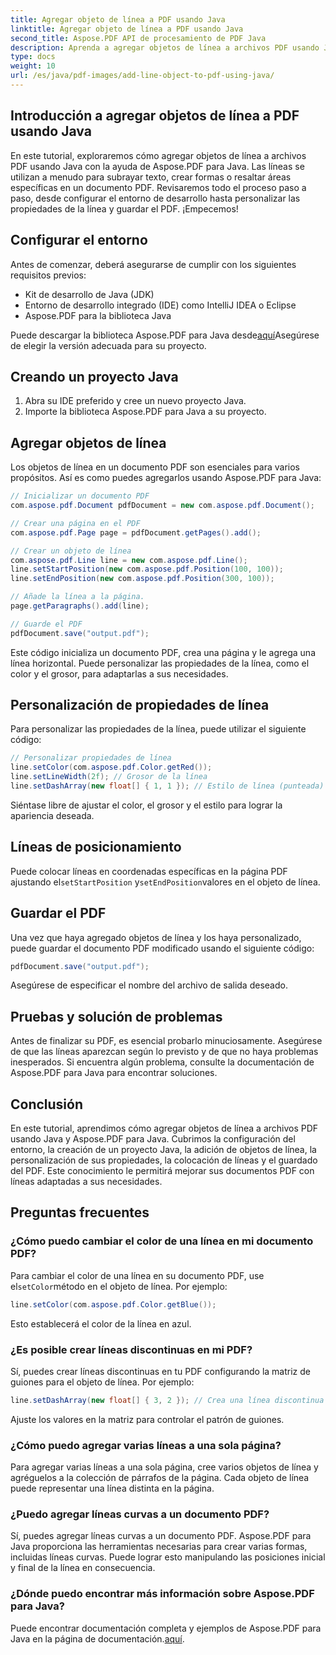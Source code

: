 ```yaml
---
title: Agregar objeto de línea a PDF usando Java
linktitle: Agregar objeto de línea a PDF usando Java
second_title: Aspose.PDF API de procesamiento de PDF Java
description: Aprenda a agregar objetos de línea a archivos PDF usando Java con Aspose.PDF para Java. Personalice líneas, ubíquelas y cree archivos PDF dinámicos sin esfuerzo.
type: docs
weight: 10
url: /es/java/pdf-images/add-line-object-to-pdf-using-java/
---
```


## Introducción a agregar objetos de línea a PDF usando Java

En este tutorial, exploraremos cómo agregar objetos de línea a archivos PDF usando Java con la ayuda de Aspose.PDF para Java. Las líneas se utilizan a menudo para subrayar texto, crear formas o resaltar áreas específicas en un documento PDF. Revisaremos todo el proceso paso a paso, desde configurar el entorno de desarrollo hasta personalizar las propiedades de la línea y guardar el PDF. ¡Empecemos!

## Configurar el entorno

Antes de comenzar, deberá asegurarse de cumplir con los siguientes requisitos previos:

- Kit de desarrollo de Java (JDK)
- Entorno de desarrollo integrado (IDE) como IntelliJ IDEA o Eclipse
- Aspose.PDF para la biblioteca Java

 Puede descargar la biblioteca Aspose.PDF para Java desde[aquí](https://releases.aspose.com/pdf/java/)Asegúrese de elegir la versión adecuada para su proyecto.

## Creando un proyecto Java

1. Abra su IDE preferido y cree un nuevo proyecto Java.
2. Importe la biblioteca Aspose.PDF para Java a su proyecto.

## Agregar objetos de línea

Los objetos de línea en un documento PDF son esenciales para varios propósitos. Así es como puedes agregarlos usando Aspose.PDF para Java:

```java
// Inicializar un documento PDF
com.aspose.pdf.Document pdfDocument = new com.aspose.pdf.Document();

// Crear una página en el PDF
com.aspose.pdf.Page page = pdfDocument.getPages().add();

// Crear un objeto de línea
com.aspose.pdf.Line line = new com.aspose.pdf.Line();
line.setStartPosition(new com.aspose.pdf.Position(100, 100));
line.setEndPosition(new com.aspose.pdf.Position(300, 100));

// Añade la línea a la página.
page.getParagraphs().add(line);

// Guarde el PDF
pdfDocument.save("output.pdf");
```

Este código inicializa un documento PDF, crea una página y le agrega una línea horizontal. Puede personalizar las propiedades de la línea, como el color y el grosor, para adaptarlas a sus necesidades.

## Personalización de propiedades de línea

Para personalizar las propiedades de la línea, puede utilizar el siguiente código:

```java
// Personalizar propiedades de línea
line.setColor(com.aspose.pdf.Color.getRed());
line.setLineWidth(2f); // Grosor de la línea
line.setDashArray(new float[] { 1, 1 }); // Estilo de línea (punteada)
```

Siéntase libre de ajustar el color, el grosor y el estilo para lograr la apariencia deseada.

## Líneas de posicionamiento

 Puede colocar líneas en coordenadas específicas en la página PDF ajustando el`setStartPosition` y`setEndPosition`valores en el objeto de línea.

## Guardar el PDF

Una vez que haya agregado objetos de línea y los haya personalizado, puede guardar el documento PDF modificado usando el siguiente código:

```java
pdfDocument.save("output.pdf");
```

Asegúrese de especificar el nombre del archivo de salida deseado.

## Pruebas y solución de problemas

Antes de finalizar su PDF, es esencial probarlo minuciosamente. Asegúrese de que las líneas aparezcan según lo previsto y de que no haya problemas inesperados. Si encuentra algún problema, consulte la documentación de Aspose.PDF para Java para encontrar soluciones.

## Conclusión

En este tutorial, aprendimos cómo agregar objetos de línea a archivos PDF usando Java y Aspose.PDF para Java. Cubrimos la configuración del entorno, la creación de un proyecto Java, la adición de objetos de línea, la personalización de sus propiedades, la colocación de líneas y el guardado del PDF. Este conocimiento le permitirá mejorar sus documentos PDF con líneas adaptadas a sus necesidades.

## Preguntas frecuentes

### ¿Cómo puedo cambiar el color de una línea en mi documento PDF?

 Para cambiar el color de una línea en su documento PDF, use el`setColor`método en el objeto de línea. Por ejemplo:

```java
line.setColor(com.aspose.pdf.Color.getBlue());
```

Esto establecerá el color de la línea en azul.

### ¿Es posible crear líneas discontinuas en mi PDF?

Sí, puedes crear líneas discontinuas en tu PDF configurando la matriz de guiones para el objeto de línea. Por ejemplo:

```java
line.setDashArray(new float[] { 3, 2 }); // Crea una línea discontinua
```

Ajuste los valores en la matriz para controlar el patrón de guiones.

### ¿Cómo puedo agregar varias líneas a una sola página?

Para agregar varias líneas a una sola página, cree varios objetos de línea y agréguelos a la colección de párrafos de la página. Cada objeto de línea puede representar una línea distinta en la página.

### ¿Puedo agregar líneas curvas a un documento PDF?

Sí, puedes agregar líneas curvas a un documento PDF. Aspose.PDF para Java proporciona las herramientas necesarias para crear varias formas, incluidas líneas curvas. Puede lograr esto manipulando las posiciones inicial y final de la línea en consecuencia.

### ¿Dónde puedo encontrar más información sobre Aspose.PDF para Java?

Puede encontrar documentación completa y ejemplos de Aspose.PDF para Java en la página de documentación.[aquí](https://reference.aspose.com/pdf/java/).